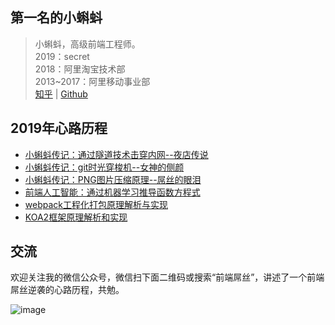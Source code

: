 ## 第一名的小蝌蚪

> 小蝌蚪，高级前端工程师。   <br/>
> 2019：secret<br/>
> 2018：阿里淘宝技术部<br/>
> 2013~2017：阿里移动事业部<br/>
> [知乎](https://www.zhihu.com/people/ai-rui-kun-95/) | [Github](https://github.com/airuikun)

## 2019年心路历程

- [小蝌蚪传记：通过隧道技术击穿内网--夜店传说](https://github.com/airuikun/blog/issues/6)
- [小蝌蚪传记：git时光穿梭机--女神的侧颜](https://github.com/airuikun/blog/issues/5)
- [小蝌蚪传记：PNG图片压缩原理--屌丝的眼泪](https://github.com/airuikun/blog/issues/1)
- [前端人工智能：通过机器学习推导函数方程式](https://github.com/airuikun/blog/issues/3)
- [webpack工程化打包原理解析与实现](https://github.com/airuikun/blog/issues/4)
- [KOA2框架原理解析和实现](https://github.com/airuikun/blog/issues/2)


## 交流

欢迎关注我的微信公众号，微信扫下面二维码或搜索“前端屌丝”，讲述了一个前端屌丝逆袭的心路历程，共勉。

![image](https://github.com/airuikun/blog/raw/master/images/weekly/diaosierweima.jpg)
